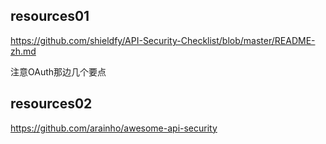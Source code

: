 
## resources01

https://github.com/shieldfy/API-Security-Checklist/blob/master/README-zh.md


注意OAuth那边几个要点

## resources02
https://github.com/arainho/awesome-api-security

